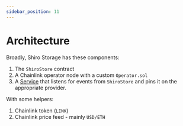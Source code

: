 ```yaml
---
sidebar_position: 11
---
```


# Architecture

Broadly, Shiro Storage has these components:
1. The `ShiroStore` contract
1. A Chainlink operator node with a custom `Operator.sol`
1. A [Service](https://github.com/NaikAayush/shiro-storage/tree/main/service) that listens for events from `ShiroStore` and pins it on the appropriate provider.

With some helpers:
1. Chainlink token (`LINK`)
1. Chainlink price feed - mainly `USD/ETH`
